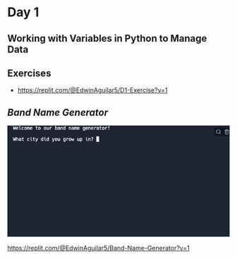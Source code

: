 # Day 1
## Working with Variables in Python to Manage Data

## Exercises
- https://replit.com/@EdwinAguilar5/D1-Exercise?v=1

## _Band Name Generator_

![band name generator](Band-Name-Generator.gif)

https://replit.com/@EdwinAguilar5/Band-Name-Generator?v=1
